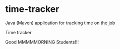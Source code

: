 # time-tracker
Java (Maven) application for tracking time on the job

Time tracker

Good MMMMMORNING Students!!!
